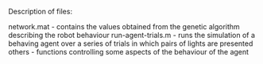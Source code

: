 
Description of files:

network.mat - contains the values obtained from the genetic algorithm describing the robot behaviour
run-agent-trials.m - runs the simulation of a behaving agent over a series of trials in which pairs of lights are presented
others - functions controlling some aspects of the behaviour of the agent
